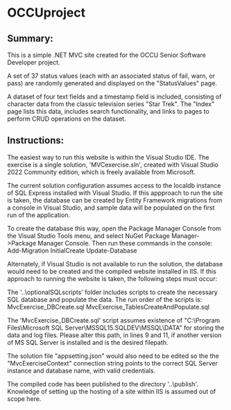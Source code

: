 # OCCUproject

## Summary:
This is a simple .NET MVC site created for the OCCU Senior Software Developer project.

A set of 37 status values (each with an associated status of fail, warn, or pass) are randomly generated and displayed on the "StatusValues" page.

A dataset of four text fields and a timestamp field is included, consisting of character data from the classic television series "Star Trek".
The "Index" page lists this data, includes search functionality, and links to pages to perform CRUD operations on the dataset.

## Instructions:
The easiest way to run this website is within the Visual Studio IDE. The exercise is a single solution, 'MVCexercise.sln', created with Visual Studio 2022 Community edition, which is freely available from Microsoft.

The current solution configuration assumes access to the localdb instance of SQL Express installed with Visual Studio. If this appproach to run the site is taken, the database can be created by Entity Framework migrations from a console in Visual Studio, and sample data will be populated on the first run of the application.

To create the database this way, open the Package Manager Console from the Visual Studio Tools menu, and select NuGet Package Manager->Package Manager Console. Then run these commands in the console: Add-Migration InitialCreate Update-Database

Alternately, if Visual Studio is not available to run the solution, the database would need to be created and the compiled website installed in IIS. If this approach to running the website is taken, the following steps must occur:

The '..\optionalSQLscripts' folder includes scripts to create the necessary SQL database and populate the data. The run order of the scripts is: MvcExercise_DBCreate.sql MvcExercise_TablesCreateAndPopulate.sql

The 'MvcExercise_DBCreate.sql' script assumes existence of "C:\Program Files\Microsoft SQL Server\MSSQL15.SQLDEV\MSSQL\DATA" for storing the data and log files. Please alter this path, in lines 9 and 11, if another version of MS SQL Server is installed and is the desired filepath.

The solution file "appsetting.json" would also need to be edited so the the "MvcExerciseContext" connection string points to the correct SQL Server instance and database name, with valid credentials.

The compiled code has been published to the directory '..\publish'. Knowledge of setting up the hosting of a site within IIS is assumed out of scope here.
